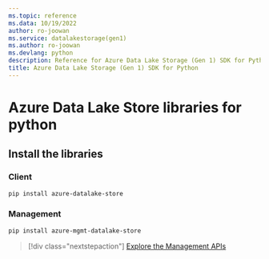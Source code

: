 ```yaml
---
ms.topic: reference
ms.data: 10/19/2022
author: ro-joowan
ms.service: datalakestorage(gen1)
ms.author: ro-joowan
ms.devlang: python
description: Reference for Azure Data Lake Storage (Gen 1) SDK for Python
title: Azure Data Lake Storage (Gen 1) SDK for Python
---
```

# Azure Data Lake Store libraries for python

## Install the libraries
### Client

```bash
pip install azure-datalake-store
```

### Management

```bash
pip install azure-mgmt-datalake-store
```
> [!div class="nextstepaction"]
> [Explore the Management APIs](/python/api/overview/azure/datalakestore/management)